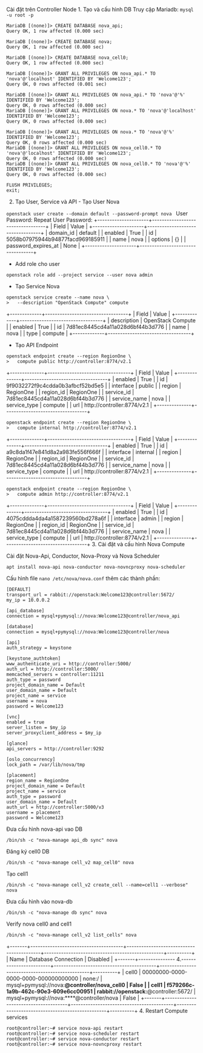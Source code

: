 Cài đặt trên Controller Node 1. Tạo và cấu hình DB
Truy cập Mariadb:
``` mysql -u root -p ```
```
MariaDB [(none)]> CREATE DATABASE nova_api;
Query OK, 1 row affected (0.000 sec)

MariaDB [(none)]> CREATE DATABASE nova;
Query OK, 1 row affected (0.000 sec)

MariaDB [(none)]> CREATE DATABASE nova_cell0;
Query OK, 1 row affected (0.000 sec)

MariaDB [(none)]> GRANT ALL PRIVILEGES ON nova_api.* TO 'nova'@'localhost' IDENTIFIED BY 'Welcome123';
Query OK, 0 rows affected (0.001 sec)

MariaDB [(none)]> GRANT ALL PRIVILEGES ON nova_api.* TO 'nova'@'%' IDENTIFIED BY 'Welcome123';
Query OK, 0 rows affected (0.000 sec)
MariaDB [(none)]> GRANT ALL PRIVILEGES ON nova.* TO 'nova'@'localhost' IDENTIFIED BY 'Welcome123';
Query OK, 0 rows affected (0.000 sec)

MariaDB [(none)]> GRANT ALL PRIVILEGES ON nova.* TO 'nova'@'%' IDENTIFIED BY 'Welcome123';
Query OK, 0 rows affected (0.000 sec)
MariaDB [(none)]> GRANT ALL PRIVILEGES ON nova_cell0.* TO 'nova'@'localhost' IDENTIFIED BY 'Welcome123';
Query OK, 0 rows affected (0.000 sec)
MariaDB [(none)]> GRANT ALL PRIVILEGES ON nova_cell0.* TO 'nova'@'%'    IDENTIFIED BY 'Welcome123';
Query OK, 0 rows affected (0.000 sec)

FLUSH PRIVILEGES;
exit;
```
2. Tạo User, Service và API - Tạo User Nova

``` openstack user create --domain default --password-prompt nova  ```
User Password:
Repeat User Password:
+---------------------+----------------------------------+
| Field               | Value                            |
+---------------------+----------------------------------+
| domain_id           | default                          |
| enabled             | True                             |
| id                  | 5058b07975944b94877facd969185911 |
| name                | nova                             |
| options             | {}                               |
| password_expires_at | None                             |
+---------------------+----------------------------------+

- Add role cho user
```
openstack role add --project service --user nova admin
```
- Tạo Service Nova

``` 
openstack service create --name nova \
>   --description "OpenStack Compute" compute
```
+-------------+----------------------------------+
| Field       | Value                            |
+-------------+----------------------------------+
| description | OpenStack Compute                |
| enabled     | True                             |
| id          | 7d81ec8445cd4a11a028d6bf44b3d776 |
| name        | nova                             |
| type        | compute                          |
+-------------+----------------------------------+
- Tạo API Endpoint
```
openstack endpoint create --region RegionOne \
>   compute public http://controller:8774/v2.1
```
+--------------+----------------------------------+
| Field        | Value                            |
+--------------+----------------------------------+
| enabled      | True                             |
| id           | 9f9032272f9c4cdda0b3afbcf52bd5e5 |
| interface    | public                           |
| region       | RegionOne                        |
| region_id    | RegionOne                        |
| service_id   | 7d81ec8445cd4a11a028d6bf44b3d776 |
| service_name | nova                             |
| service_type | compute                          |
| url          | http://controller:8774/v2.1      |
+--------------+----------------------------------+
```
openstack endpoint create --region RegionOne \
>   compute internal http://controller:8774/v2.1
```
+--------------+----------------------------------+
| Field        | Value                            |
+--------------+----------------------------------+
| enabled      | True                             |
| id           | a9c8da1f47e841d8a2a983fe556f666f |
| interface    | internal                         |
| region       | RegionOne                        |
| region_id    | RegionOne                        |
| service_id   | 7d81ec8445cd4a11a028d6bf44b3d776 |
| service_name | nova                             |
| service_type | compute                          |
| url          | http://controller:8774/v2.1      |
+--------------+----------------------------------+
```
openstack endpoint create --region RegionOne \
>   compute admin http://controller:8774/v2.1
```
+--------------+----------------------------------+
| Field        | Value                            |
+--------------+----------------------------------+
| enabled      | True                             |
| id           | 4075cddda4da4a1587239560bd278a6f |
| interface    | admin                            |
| region       | RegionOne                        |
| region_id    | RegionOne                        |
| service_id   | 7d81ec8445cd4a11a028d6bf44b3d776 |
| service_name | nova                             |
| service_type | compute                          |
| url          | http://controller:8774/v2.1      |
+--------------+----------------------------------+
3. Cài đặt và cấu hình Nova Compute

Cài đặt Nova-Api, Conductor, Nova-Proxy và Nova Scheduler
```
apt install nova-api nova-conductor nova-novncproxy nova-scheduler
```
Cấu hình file ``` nano /etc/nova/nova.conf ``` thêm các thành phần:
```
[DEFAULT]
transport_url = rabbit://openstack:Welcome123@controller:5672/
my_ip = 10.0.0.2

[api_database]
connection = mysql+pymysql://nova:Welcome123@controller/nova_api

[database]
connection = mysql+pymysql://nova:Welcome123@controller/nova

[api]
auth_strategy = keystone

[keystone_authtoken]
www_authenticate_uri = http://controller:5000/
auth_url = http://controller:5000/
memcached_servers = controller:11211
auth_type = password
project_domain_name = Default
user_domain_name = Default
project_name = service
username = nova
password = Welcome123

[vnc]
enabled = true
server_listen = $my_ip
server_proxyclient_address = $my_ip

[glance]
api_servers = http://controller:9292

[oslo_concurrency]
lock_path = /var/lib/nova/tmp

[placement]
region_name = RegionOne
project_domain_name = Default
project_name = service
auth_type = password
user_domain_name = Default
auth_url = http://controller:5000/v3
username = placement
password = Welcome123
```
Đưa cấu hình nova-api vao DB
```
/bin/sh -c "nova-manage api_db sync" nova
```
Đăng ký cell0 DB
```
/bin/sh -c "nova-manage cell_v2 map_cell0" nova
```
Tạo cell1
```
/bin/sh -c "nova-manage cell_v2 create_cell --name=cell1 --verbose" nova
```
Đưa cấu hình vào nova-db
```
/bin/sh -c "nova-manage db sync" nova
```
Verify nova cell0 and cell1
```
/bin/sh -c "nova-manage cell_v2 list_cells" nova
```
+-------+--------------------------------------+------------------------------------------+-------------------------------------------------+----------+
|  Name |                           Database Connection               | Disabled |
+-------+---------------
 4.------------------------+------------------------------------------+-------------------------------------------------+----------+
| cell0 | 00000000-0000-0000-0000-000000000000 |                  none:/                  | mysql+pymysql://nova:****@controller/nova_cell0 |  False   |
| cell1 | f579266c-1a9b-462c-90e3-609e6cc00951 | rabbit://openstack:****@controller:5672/ |    mysql+pymysql://nova:****@controller/nova    |  False   |
+-------+--------------------------------------+------------------------------------------+-------------------------------------------------+----------+
4. Restart Compute services
```
root@controller:~# service nova-api restart
root@controller:~# service nova-scheduler restart
root@controller:~# service nova-conductor restart
root@controller:~# service nova-novncproxy restart
```
